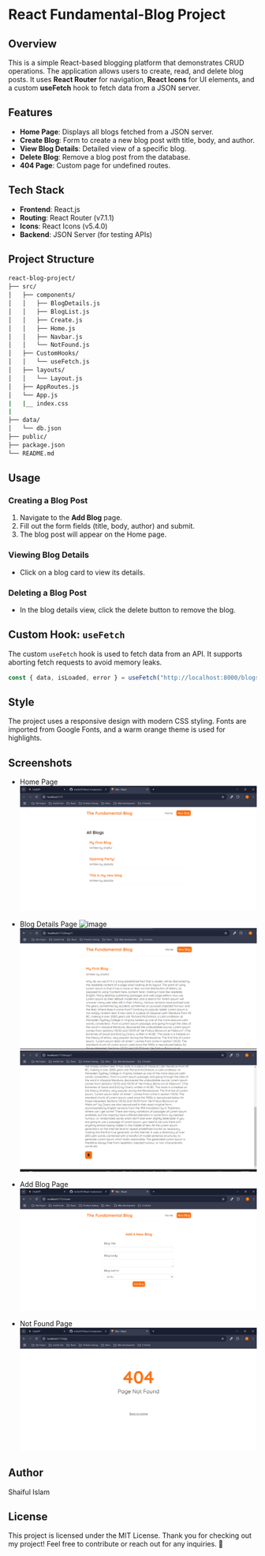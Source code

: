 # React Fundamental-Blog Project

## Overview
This is a simple React-based blogging platform that demonstrates CRUD operations. The application allows users to create, read, and delete blog posts. It uses **React Router** for navigation, **React Icons** for UI elements, and a custom **useFetch** hook to fetch data from a JSON server.

## Features
- **Home Page**: Displays all blogs fetched from a JSON server.
- **Create Blog**: Form to create a new blog post with title, body, and author.
- **View Blog Details**: Detailed view of a specific blog.
- **Delete Blog**: Remove a blog post from the database.
- **404 Page**: Custom page for undefined routes.

## Tech Stack
- **Frontend**: React.js
- **Routing**: React Router (v7.1.1)
- **Icons**: React Icons (v5.4.0)
- **Backend**: JSON Server (for testing APIs)

## Project Structure

   ```bash
   react-blog-project/
├── src/
│   ├── components/
│   │   ├── BlogDetails.js
│   │   ├── BlogList.js
│   │   ├── Create.js
│   │   ├── Home.js
│   │   ├── Navbar.js
│   │   └── NotFound.js
│   ├── CustomHooks/
│   │   └── useFetch.js
│   ├── layouts/
│   │   └── Layout.js
│   ├── AppRoutes.js
│   └── App.js
|   |__ index.css
|
├── data/
│   └── db.json
├── public/
├── package.json
└── README.md

```


## Usage
### Creating a Blog Post
1. Navigate to the **Add Blog** page.
2. Fill out the form fields (title, body, author) and submit.
3. The blog post will appear on the Home page.

### Viewing Blog Details
- Click on a blog card to view its details.

### Deleting a Blog Post
- In the blog details view, click the delete button to remove the blog.

## Custom Hook: `useFetch`
The custom `useFetch` hook is used to fetch data from an API. It supports aborting fetch requests to avoid memory leaks.

```javascript
const { data, isLoaded, error } = useFetch("http://localhost:8000/blogs");
```

## Style

The project uses a responsive design with modern CSS styling. Fonts are imported from Google Fonts, and a warm orange theme is used for highlights.

## Screenshots
- Home Page
![alt text](image.png)
- Blog Details Page
![image](https://github.com/user-attachments/assets/64b2563e-41ef-4e6e-bede-9697919501a3)
![alt text](image-1.png)
![alt text](image-2.png)

- Add Blog Page
![alt text](image-3.png)

- Not Found Page
![alt text](image-4.png)

## Author
Shaiful Islam

## License
This project is licensed under the MIT License.
Thank you for checking out my project! Feel free to contribute or reach out for any inquiries. 🚀
